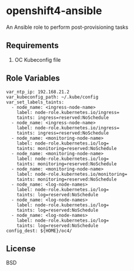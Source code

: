 openshift4-ansible
=========

An Ansible role to perform post-provisioning tasks

Requirements
------------
1. OC Kubeconfig file

Role Variables
--------------

```
var_ntp_ip: 192.168.21.2
var_kubeconfig_path: ~/.kube/config
var_set_labels_taints:
  - node_name: <ingress-node-name>
    label: node-role.kubernetes.io/ingress=
    taints: ingress=reserved:NoSchedule
  - node_name: <ingress-node-name>
    label: node-role.kubernetes.io/ingress=
    taints: ingress=reserved:NoSchedule
  - node_name: <monitoring-node-name>
    label: node-role.kubernetes.io/log=
    taints: monitoring=reserved:NoSchedule
  - node_name: <monitoring-node-name>
    label: node-role.kubernetes.io/log=
    taints: monitoring=reserved:NoSchedule
  - node_name: <monitoring-node-name>
    label: node-role.kubernetes.io/monitoring=
    taints: monitoring=reserved:NoSchedule
  - node_name: <log-node-names>
    label: node-role.kubernetes.io/log=
    taints: log=reserved:NoSchedule
  - node_name: <log-node-names>
    label: node-role.kubernetes.io/log=
    taints: log=reserved:NoSchedule
  - node_name: <log-node-names>
    label: node-role.kubernetes.io/log=
    taints: log=reserved:NoSchedule
config_dest: ${HOME}/oc4/
```

License
-------

BSD
